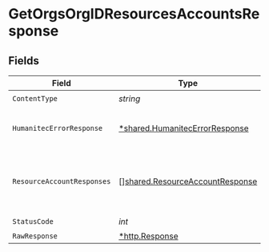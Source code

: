 # GetOrgsOrgIDResourcesAccountsResponse


## Fields

| Field                                                                              | Type                                                                               | Required                                                                           | Description                                                                        |
| ---------------------------------------------------------------------------------- | ---------------------------------------------------------------------------------- | ---------------------------------------------------------------------------------- | ---------------------------------------------------------------------------------- |
| `ContentType`                                                                      | *string*                                                                           | :heavy_check_mark:                                                                 | N/A                                                                                |
| `HumanitecErrorResponse`                                                           | [*shared.HumanitecErrorResponse](../../models/shared/humanitecerrorresponse.md)    | :heavy_minus_sign:                                                                 | Internal application error.<br/><br/>                                              |
| `ResourceAccountResponses`                                                         | [][shared.ResourceAccountResponse](../../models/shared/resourceaccountresponse.md) | :heavy_minus_sign:                                                                 | A possibly empty list of Resources Accounts.<br/><br/>                             |
| `StatusCode`                                                                       | *int*                                                                              | :heavy_check_mark:                                                                 | N/A                                                                                |
| `RawResponse`                                                                      | [*http.Response](https://pkg.go.dev/net/http#Response)                             | :heavy_minus_sign:                                                                 | N/A                                                                                |